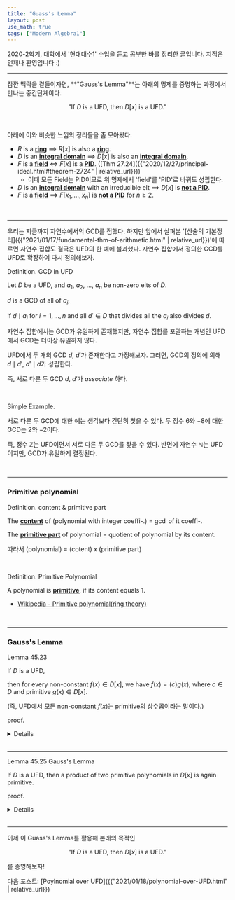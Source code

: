 ```yaml
---
title: "Guass's Lemma"
layout: post
use_math: true
tags: ["Modern Algebra1"]
---
```



2020-2학기, 대학에서 '현대대수1' 수업을 듣고 공부한 바를 정리한 글입니다. 지적은 언제나 환영입니다 :)

<hr>

잠깐 맥락을 곁들이자면, **"Gauss's Lemma"**는 아래의 명제를 증명하는 과정에서 만나는 중간단계이다.

<div style="text-align:center">

"If $D$ is a UFD, then $D[x]$ is a UFD."

</div>

<br>

아래에 이와 비슷한 느낌의 정리들을 좀 모아봤다.

- $R$ is a **<u>ring</u>** $\implies$ $R[x]$ is also a **<u>ring</u>**.
- $D$ is an **<u>integral domain</u>** $\implies$ $D[x]$ is also an **<u>integral domain</u>**.
- $F$ is a **<u>field</u>** $\iff$ $F[x]$ is a **<u>PID</u>**. ([Thm 27.24]({{"2020/12/27/principal-ideal.html#theorem-2724" | relative_url}}))
  - 이때 모든 Field는 PID이므로 위 명제에서 'field'를 'PID'로 바꿔도 성립한다.
- $D$ is an **<u>integral domain</u>** with an irreducible elt $\implies$ $D[x]$ is **<u>not a PID</u>**.
- $F$ is a **<u>field</u>** $\implies$ $F[x_1, \dots, x_n]$ is **<u>not a PID</u>** for $n \ge 2$.

<br>
<hr>

우리는 지금까지 자연수에서의 GCD를 접했다. 하지만 앞에서 살펴본 '[산술의 기본정리]({{"2021/01/17/fundamental-thm-of-arithmetic.html" | relative_url}})'에 따르면 자연수 집합도 결국은 UFD의 한 예에 불과했다. 자연수 집합에서 정의한 GCD를 UFD로 확장하여 다시 정의해보자.

<span class="statement-title">Definition.</span> GCD in UFD<br>

<div class="statement" markdown="1">

Let $D$ be a UFD, and $a_1$, $a_2$, ..., $a_n$ be non-zero elts of $D$.

$d$ is a GCD of all of $a_i$,

if $d \mid a_i$ for $i=1, ..., n$ and all $d' \in D$ that divides all the $a_i$ also divides $d$.

</div>

자연수 집합에서는 GCD가 유일하게 존재했지만, 자연수 집합를 포괄하는 개념인 UFD에서 GCD는 더이상 유일하지 않다.

UFD에서 두 개의 GCD $d$, $d'$가 존재한다고 가정해보자. 그러면, GCD의 정의에 의해 $d \mid d'$, $d' \mid d$가 성립한다.

즉, 서로 다른 두 GCD $d$, $d'$가 *associate* 하다.

<br>

<span class="statement-title">Simple Example.</span><br>

서로 다른 두 GCD에 대한 예는 생각보다 간단히 찾을 수 있다. 두 정수 $6$와 $-8$에 대한 GCD는 $2$와 $-2$이다.

즉, 정수 $\mathbb{Z}$는 UFD이면서 서로 다른 두 GCD를 찾을 수 있다. 반면에 자연수 $\mathbb{N}$는 UFD이지만, GCD가 유일하게 결정된다.

<br>
<hr>

### Primitive polynomial

<span class="statement-title">Definition.</span> content & primitive part<br>

<div class="statement" markdown="1">

The **<u>content</u>** of (polynomial with integer coeffi-.) = $\gcd$ of it coeffi-.

The **<u>primitive part</u>** of polynomial = quotient of polynomial by its content.

따라서 (polynomial) = (cotent) x (primitive part)

</div>

<br>

<span class="statement-title">Definition.</span> Primitive Polynomial<br>

<div class="statement" markdown="1">

A polynomial is **<u>primitive</u>**, if its content equals 1.

</div>

- [Wikipedia - Primitive polynomial(ring theory)](https://en.wikipedia.org/wiki/Primitive_part_and_content)

<br>
<hr>

### Gauss's Lemma

<span class="statement-title">Lemma 45.23</span><br>

<div class="statement" markdown="1">

If $D$ is a UFD,

then for every non-constant $f(x) \in D[x]$, we have $f(x) = (c)g(x)$, where $c \in D$ and primitive $g(x) \in D[x]$.

(즉, UFD에서 모든 non-constant $f(x)$는 primitive의 상수곱이라는 말이다.)

</div>

<span class="statement-title">proof.</span><br>

<details>
<div class="math-statement" markdown="1">

Let $f(x) \in D[x]$ be a non-constant polynomial; $f(x) = a_0 + a_1 x + \cdots a_n x^n$

Let $c$ be a gcd of all $a_i$.

Then for each $i$, we have $a_i = c \cdot q_i$ for some $q_i \in D$.

By the distributive law, we have $f(x) = (c) g(x)$.

By definition of gcd $c$, the left polynomial $g(x)$ is a primitive polynomial. $\blacksquare$

</div>
</details>

<br>
<hr>

<span class="statement-title">Lemma 45.25</span> Gauss's Lemma<br>

<div class="statement" markdown="1">

If $D$ is a UFD, then a product of two primitive polynomials in $D[x]$ is again primitive.

</div>


<span class="statement-title">proof.</span><br>

<details>
<div class="math-statement" markdown="1">

Let $f(x) = a_0 + a_1 x + \cdots a_n x^n$ and $g(x) = b_0 + b_1 x + \cdots b_m x^m$ be primitive in $D[x]$,

and let $h(x) = f(x)g(x)$.

Let $p$ be an irreducible in $D$. 

이미 $f(x)$, $g(x)$가 primitive이므로 $p$가 $a_i$ 전부를, 또 $b_j$ 전부를 나누지는 못 한다.

Let $a_r$ be the first coefficient of $f(x)$ not divisible by $p$;

that is $p \mid a_i$ for $i < r$, but $p \not\mid a_r$.

Similarly, let $b_s$ be the first coefficient of $g(x)$ not divisible by $p$.

The cofficient of $x^{r+s}$ in $h(x) = f(x)g(x)$ is

$$
c_{r+s} = (a_0 b_{r+s} + \cdots + a_{r-1} b_{s+1}) + a_r b_s + (a_{r+1} b_{s-1} \cdots a_{r+s} b_0)
$$

$p \mid a_i$ for $i < r$이므로 $p \mid (a_0 b_{r+s} + \cdots + a_{r-1} b_{s+1})$

마찬가지로 $p \mid b_j$ for $j < s$이므로 $p \mid (a_{r+1} b_{s-1} \cdots a_{r+s} b_0)$

하지만, $p$가 $a_r$, $b_s$를 나누진 못 하므로 $p \not\mid a_r b_s$이다.

종합하면, 어떤 irreducible $p \in D$일지라도 $f(x)g(x)$의 계수를 나누지 못 하는 지점이 있기 때문에 $f(x)g(x)$의 계수는 어떤 irreducible $p$라도 common divisor로 가질 수 없다.

따라서 $f(x)g(X)$는 primitive다. $\blacksquare$

</div>
</details>

<br>
<hr>

이제 이 Guass's Lemma를 활용해 본래의 목적인 

<div style="text-align:center">

"If $D$ is a UFD, then $D[x]$ is a UFD."

</div>

를 증명해보자!

다음 포스트: [Poylnomial over UFD]({{"2021/01/18/polynomial-over-UFD.html" | relative_url}})
